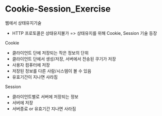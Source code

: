 # Cookie-Session_Exercise

웹에서 상태유지기술
- HTTP 프로토콜은 상태유지불가 => 상태유지를 위해 Cookie, Session 기술 등장

Cookie
- 클라이언트 단에 저장되는 작은 정보의 단위
- 클라이언트 단에서 생성/저장, 서버에서 전송된 쿠기가 저장
- 사용자 컴퓨터에 저장
- 저장된 정보를 다른 사람/시스템이 볼 수 있음
- 유효기간이 지나면 사라짐

Session
- 클라이언트별로 서버에 저장되는 정보
- 서버에 저장
- 서버종료 or 유효기간 지나면 사라짐

